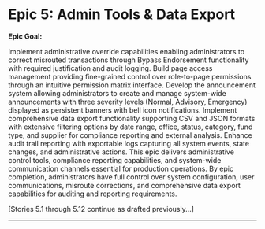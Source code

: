 # Epic 5: Admin Tools & Data Export

**Epic Goal:**

Implement administrative override capabilities enabling administrators to correct misrouted transactions through Bypass Endorsement functionality with required justification and audit logging. Build page access management providing fine-grained control over role-to-page permissions through an intuitive permission matrix interface. Develop the announcement system allowing administrators to create and manage system-wide announcements with three severity levels (Normal, Advisory, Emergency) displayed as persistent banners with bell icon notifications. Implement comprehensive data export functionality supporting CSV and JSON formats with extensive filtering options by date range, office, status, category, fund type, and supplier for compliance reporting and external analysis. Enhance audit trail reporting with exportable logs capturing all system events, state changes, and administrative actions. This epic delivers administrative control tools, compliance reporting capabilities, and system-wide communication channels essential for production operations. By epic completion, administrators have full control over system configuration, user communications, misroute corrections, and comprehensive data export capabilities for auditing and reporting requirements.

[Stories 5.1 through 5.12 continue as drafted previously...]

---
